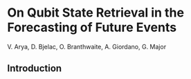 # On Qubit State Retrieval in the Forecasting of Future Events
V. Arya, D. Bjelac, O. Branthwaite, A. Giordano, G. Major

## Introduction

